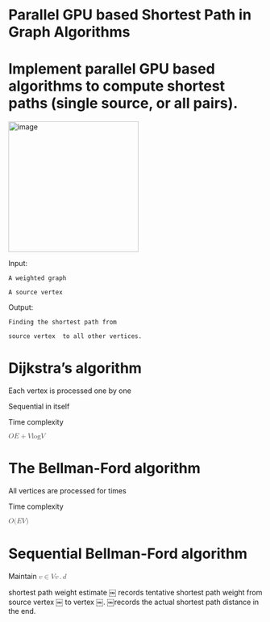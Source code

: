 # Parallel GPU based Shortest Path in Graph Algorithms 
# Implement parallel GPU based algorithms to compute shortest paths (single source, or all pairs).



<img width="258" alt="image" src="https://github.com/babsubra1980/Final-Project---Parallel-Algorithms-Class/assets/37005639/d81ecee4-ac01-453e-b67a-e174804f8afb">


 Input:
 
	A weighted graph 
 
	A source vertex 
 
 Output:
 
	Finding the shortest path from 
 
	source vertex  to all other vertices.
	 

# Dijkstra’s algorithm
 
Each vertex is processed one by one

Sequential in itself

Time complexity

<math xmlns="http://www.w3.org/1998/Math/MathML">
  <mi mathvariant="italic" mathcolor="#3F3F3F">𝑂</mi>
  <mfenced mathcolor="#3F3F3F" separators="|">
    <mrow>
      <mfenced mathcolor="#3F3F3F" open="|" close="|" separators="|">
        <mrow>
          <mi mathvariant="italic" mathcolor="#3F3F3F">𝐸</mi>
        </mrow>
      </mfenced>
      <mo mathcolor="#3F3F3F">+</mo>
      <mfenced mathcolor="#3F3F3F" open="|" close="|" separators="|">
        <mrow>
          <mi mathvariant="italic" mathcolor="#3F3F3F">𝑉</mi>
        </mrow>
      </mfenced>
      <mrow>
        <mrow>
          <mi mathvariant="normal" mathcolor="#3F3F3F">log</mi>
        </mrow>
        <mo mathcolor="#3F3F3F">⁡</mo>
        <mrow>
          <mfenced mathcolor="#3F3F3F" open="|" close="|" separators="|">
            <mrow>
              <mi mathvariant="italic" mathcolor="#3F3F3F">𝑉</mi>
            </mrow>
          </mfenced>
        </mrow>
      </mrow>
    </mrow>
  </mfenced>
</math>


# The Bellman-Ford algorithm
 
All vertices are processed for  times

Time complexity

<math xmlns="http://www.w3.org/1998/Math/MathML">
  <mi mathvariant="italic" mathcolor="#3F3F3F">𝑂</mi>
  <mo stretchy="false" mathcolor="#3F3F3F">(</mo>
  <mfenced mathcolor="#3F3F3F" open="|" close="|" separators="|">
    <mrow>
      <mi mathvariant="italic" mathcolor="#3F3F3F">𝐸</mi>
    </mrow>
  </mfenced>
  <mfenced mathcolor="#3F3F3F" open="|" close="|" separators="|">
    <mrow>
      <mi mathvariant="italic" mathcolor="#3F3F3F">𝑉</mi>
    </mrow>
  </mfenced>
  <mo stretchy="false" mathcolor="#3F3F3F">)</mo>
</math>

# Sequential Bellman-Ford algorithm

Maintain <math xmlns="http://www.w3.org/1998/Math/MathML"> for all <math xmlns="http://www.w3.org/1998/Math/MathML">
  <mi mathvariant="italic" mathcolor="#3F3F3F">𝑣</mi>
  <mo mathcolor="#3F3F3F">∈</mo>
  <mi mathvariant="italic" mathcolor="#3F3F3F">𝑉</mi>
</math>
  <mi mathvariant="italic" mathcolor="#3F3F3F">𝑣</mi>
  <mo mathcolor="#3F3F3F">.</mo>
  <mi mathvariant="italic" mathcolor="#3F3F3F">𝑑</mi>
  <mi mathcolor="#3F3F3F"> </mi>
</math>

 shortest path weight estimate
 ￼ records tentative shortest path weight from source vertex ￼ to vertex ￼.
 ￼records the actual shortest path distance in the end.
